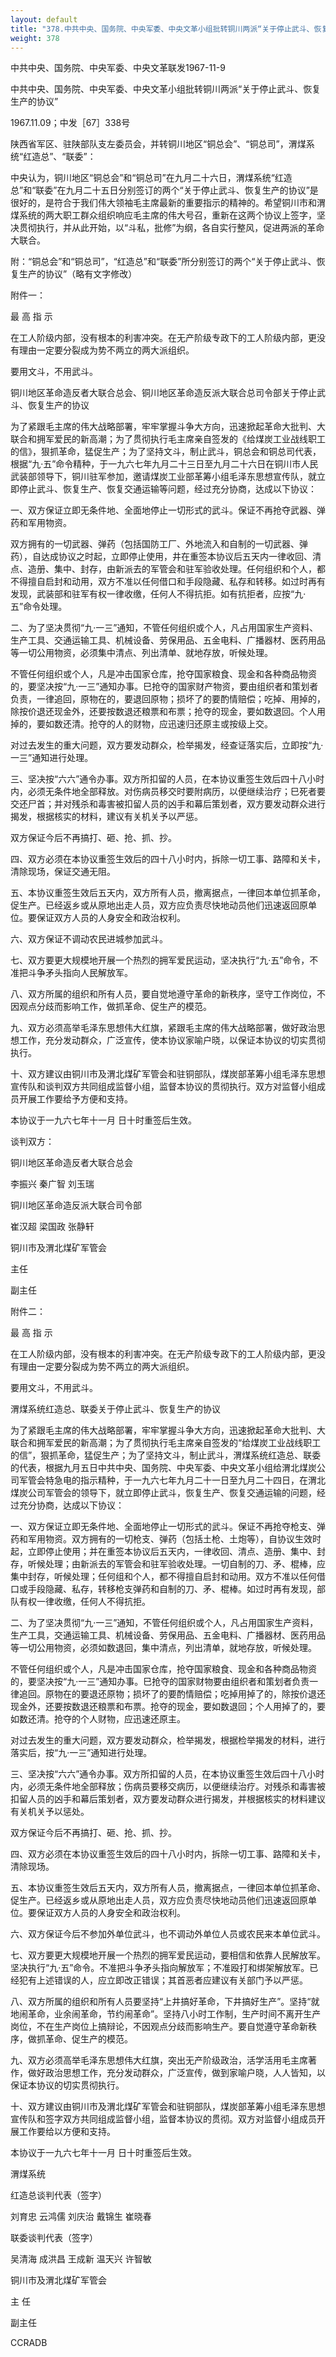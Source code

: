 ```yaml
---
layout: default
title: "378.中共中央、国务院、中央军委、中央文革小组批转铜川两派“关于停止武斗、恢复生产的协议”"
weight: 378
---
```


中共中央、国务院、中央军委、中央文革联发1967-11-9

中共中央、国务院、中央军委、中央文革小组批转铜川两派“关于停止武斗、恢复生产的协议”

1967.11.09；中发［67］338号

陕西省军区、驻陕部队支左委员会，并转铜川地区“铜总会”、“铜总司”，渭煤系统“红造总”、“联委”：

中央认为，铜川地区“铜总会”和“铜总司”在九月二十六日，渭煤系统“红造总”和“联委”在九月二十五日分别签订的两个“关于停止武斗、恢复生产的协议”是很好的，是符合于我们伟大领袖毛主席最新的重要指示的精神的。希望铜川市和渭煤系统的两大职工群众组织响应毛主席的伟大号召，重新在这两个协议上签字，坚决贯彻执行，并从此开始，以“斗私，批修”为纲，各自实行整风，促进两派的革命大联合。

附：“铜总会”和“铜总司”，“红造总”和“联委”所分别签订的两个“关于停止武斗、恢复生产的协议”（略有文字修改）

附件一：

最  高  指  示

在工人阶级内部，没有根本的利害冲突。在无产阶级专政下的工人阶级内部，更没有理由一定要分裂成为势不两立的两大派组织。

要用文斗，不用武斗。

铜川地区革命造反者大联合总会、铜川地区革命造反派大联合总司令部关于停止武斗、恢复生产的协议

为了紧跟毛主席的伟大战略部署，牢牢掌握斗争大方向，迅速掀起革命大批判、大联合和拥军爱民的新高潮；为了贯彻执行毛主席亲自签发的《给煤炭工业战线职工的信》，狠抓革命，猛促生产；为了坚持文斗，制止武斗，铜总会和铜总司代表，根据“九·五”命令精种，于一九六七年九月二十三日至九月二十六日在铜川市人民武装部领导下，铜川驻军参加，邀请煤炭工业部革筹小组毛泽东思想宣传队，就立即停止武斗、恢复生产、恢复交通运输等问题，经过充分协商，达成以下协议：

一、双方保证立即无条件地、全面地停止一切形式的武斗。保证不再抢夺武器、弹药和军用物资。

双方拥有的一切武器、弹药（包括国防工厂、外地流入和自制的一切武器、弹药），自达成协议之时起，立即停止使用，井在重签本协议后五天内一律收回、清点、造册、集中、封存，由新派去的军管会和驻军验收处理。任何组织和个人，都不得擅自启封和动用，双方不准以任何借口和手段隐藏、私存和转移。如过时再有发现，武装部和驻军有权一律收缴，任何人不得抗拒。如有抗拒者，应按“九·五”命令处理。

二、为了坚决贯彻“九·一三”通知，不管任何组织或个人，凡占用国家生产资料、生产工具、交通运输工具、机械设备、劳保用品、五金电料、广播器材、医药用品等一切公用物资，必须集中清点、列出清单、就地存放，听候处理。

不管任何组织或个人，凡是冲击国家仓库，抢夺国家粮食、现金和各种商品物资的，要坚决按“九·一三”通知办事。巳抢夺的国家财产物资，要由组织者和策划者负责，一律追回，原物在的，要退回原物；损坏了的要酌情赔偿；吃掉、用掉的，除按价退还现金外，还要按数退还粮票和布票；抢夺的现金，要如数退回。个人用掉的，要如数还清。抢夺的人的财物，应迅速归还原主或按级上交。

对过去发生的重大问题，双方要发动群众，检举揭发，经查证落实后，立即按“九·一三”通知进行处理。

三、坚决按“六六”通令办事。双方所扣留的人员，在本协议重签生效后四十八小时内，必须无条件地全部释放。对伤病员移交时要附病历，以便继续治疗；巳死者要交还尸首；并对残杀和毒害被扣留人员的凶手和幕后策划者，双方要发动群众进行揭发，根据核实的材料，建议有关机关予以严惩。

双方保证今后不再搞打、砸、抢、抓、抄。

四、双方必须在本协议重签生效后的四十八小时内，拆除一切工事、路障和关卡，清除现场，保证交通无阻。

五、本协议重签生效后五天内，双方所有人员，撤离据点，一律回本单位抓革命，促生产。已经返乡或从原地出走人员，双方应负责尽快地动员他们迅速返回原单位。要保证双方人员的人身安全和政治权利。

六、双方保证不调动农民进城参加武斗。

七、双方要更大规模地开展一个热烈的拥军爱民运动，坚决执行“九·五”命令，不准把斗争矛头指向人民解放军。

八、双方所属的组织和所有人员，要自觉地遵守革命的新秩序，坚守工作岗位，不因观点分歧而影响工作，做抓革命、促生产的模范。

九、双方必须高举毛泽东思想伟大红旗，紧跟毛主席的伟大战略部署，做好政治思想工作，充分发动群众，广泛宣传，使本协议家喻户晓，以保证本协议的切实贯彻执行。

十、双方建议由铜川市及渭北煤矿军管会和驻铜部队，煤炭部革筹小组毛泽东思想宣传队和谈判双方共同组成监督小组，监督本协议的贯彻执行。双方对监督小组成员开展工作要给予方便和支持。

本协议于一九六七年十一月  日十时重签后生效。

谈判双方：

铜川地区革命造反者大联合总会

李振兴 秦广智 刘玉瑞

铜川地区革命造反派大联合司令部

崔汉超 梁国政 张静轩

铜川市及渭北煤矿军管会

主任

副主任

附件二：

最  高  指  示

在工人阶级内部，没有根本的利害冲突。在无产阶级专政下的工人阶级内部，更没有理由一定要分裂成为势不两立的两大派组织。

要用文斗，不用武斗。

渭煤系统红造总、联委关于停止武斗、恢复生产的协议

为了紧跟毛主席的伟大战略部署，牢牢掌握斗争大方向，迅速掀起革命大批判、大联合和拥军爱民的新高潮；为了贯彻执行毛主席亲自签发的“给煤炭工业战线职工的信”，狠抓革命，猛促生产；为了坚持文斗，制止武斗，渭煤系统红造总、联委的代表，根据九月五日中共中央、国务院、中央军委、中央文革小组给渭北煤炭公司军管会特急电的指示精种，于一九六七年九月二十一日至九月二十四日，在渭北煤炭公司军管会的领导下，就立即停止武斗，恢复生产、恢复交通运输的问题，经过充分协商，达成以下协议：

一、双方保证立即无条件地、全面地停止一切形式的武斗。保证不再抢夺枪支、弹药和军用物资。双方拥有的一切枪支、弹药（包括土枪、土炮等），自协议生效时起，立即停止使用；并在重签本协议后五天内，一律收回、清点、造册、集中、封存，听候处理；由新派去的军管会和驻军验收处理。一切自制的刀、矛、棍棒，应集中封存，听候处理；任何组和个人，都不得擅自启封和动用。双方不准以任何借口或手段隐藏、私存，转移枪支弹药和自制的刀、矛、棍棒。如过时再有发现，部队有权一律收缴，任何人不得抗拒。

二、为了坚决贯彻“九·一三”通知，不管任何组织或个人，凡占用国家生产资料，生产工具，交通运输工具、机械设备、劳保用品、五金电料、广播器材、医药用品等一切公用物资，必须如数退回，集中清点，列出清单，就地存放，听候处理。

不管任何组织或个人，凡是冲击国家仓库，抢夺国家粮食、现金和各种商品物资的，要坚决按“九·一三”通知办事。巳抢夺的国家财物要由组织者和策划者负责一律追回。原物在的要退还原物；损坏了的要酌情赔偿；吃掉用掉了的，除按价退还现金外，还要按数退还粮票和布票。抢夺的现金，要如数退回；个人用掉了的，要如数还清。抢夺的个人财物，应迅速还原主。

对过去发生的重大问题，双方要发动群众，检举揭发，根据检举揭发的材料，进行落实后，按“九·一三”通知进行处理。

三、坚决按“六六”通令办事。双方所扣留的人员，在本协议重签生效后四十八小时内，必须无条件地全部释放；伤病员要移交病历，以便继续治疗。对残杀和毒害被扣留人员的凶手和幕后策划者，双方要发动群众进行揭发，并根据核实的材料建议有关机关予以惩处。

双方保证今后不再搞打、砸、抢、抓、抄。

四、双方必须在本协议重签生效后的四十八小时内，拆除一切工事、路障和关卡，清除现场。

五、本协议重签生效后五天内，双方所有人员，撤离据点，一律回本单位抓革命、促生产。已经返乡或从原地出走人员，双方应负责尽快地动员他们迅速返回原单位。要保证双方人员的人身安全和政治权利。

六、双方保证今后不参加外单位武斗，也不调动外单位人员或农民来本单位武斗。

七、双方要更大规模地开展一个热烈的拥军爱民运动，要相信和依靠人民解放军。坚决执行“九·五”命令。不准把斗争矛头指向解放军；不准殴打和绑架解放军。已经犯有上述错误的人，应立即改正错误；其首恶者应建议有关部门予以严惩。

八、双方所属的组织和所有人员要坚持“上井搞好革命，下井搞好生产”。坚持“就地闹革命，业余闹革命，节约闹革命”。坚持八小时工作制，生产时间不离开生产岗位，不在生产岗位上搞辩论，不因观点分歧而影响生产。要自觉遵守革命新秩序，做抓革命、促生产的模范。

九、双方必须高举毛泽东思想伟大红旗，突出无产阶级政治，活学活用毛主席著作，做好政治思想工作，充分发动群众，广泛宣传，做到家喻户晓，人人皆知，以保证本协议的切实贯彻执行。

十、双方建议由铜川市及渭北煤矿军管会和驻铜部队，煤炭部革筹小组毛泽东思想宣传队和签字双方共同组成监督小组，监督本协议的贯彻。双方对监督小组成员开展工作要给以方便和支持。

本协议于一九六七年十一月  日十时重签后生效。

渭煤系统

红造总谈判代表（签字）

刘育忠 云鸿儒 刘庆治 戴锦生 崔晓春

联委谈判代表（签字）

吴清海 成洪昌 王成新 温天兴 许智敏

铜川市及渭北煤矿军管会

主  任

副主任

CCRADB

